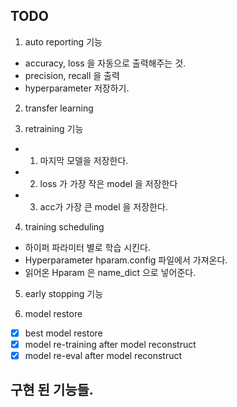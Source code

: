 ## TODO
1. auto reporting 기능
 - accuracy, loss 을 자동으로 출력해주는 것.
 - precision, recall 을 출력
 - hyperparameter 저장하기.

2. transfer learning

3. retraining 기능
 - 1. 마지막 모델을 저장한다.
 - 2. loss 가 가장 작은 model 을 저장한다
 - 3. acc가 가장 큰 model 을 저장한다.

4. training scheduling
 - 하이퍼 파라미터 별로 학습 시킨다.
  - Hyperparameter hparam.config 파일에서 가져온다.
   - 읽어온 Hparam 은 name_dict 으로 넣어준다.

5. early stopping 기능


6. model restore
 - [x] best model restore
 - [x] model re-training after model reconstruct
 - [x] model re-eval after model reconstruct

##  구현 된 기능들.

